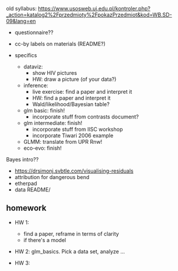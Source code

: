 old syllabus: https://www.usosweb.uj.edu.pl/kontroler.php?_action=katalog2%2Fprzedmioty%2FpokazPrzedmiot&kod=WB.SD-09&lang=en

- questionnaire??
- cc-by labels on materials (README?)

- specifics
     - dataviz:
         - show HIV pictures
	     - HW: draw a picture (of your data?)
	 - inference:
	     - live exercise: find a paper and interpret it
		 - HW: find a paper and interpret it
		 - Wald/likelihood/Bayesian table?
	 - glm basic: finish!
	     - incorporate stuff from contrasts document?
	 - glm intermediate: finish!
	     - incorporate stuff from IISC workshop
		 - incorporate Tiwari 2006 example
	 - GLMM: translate from UPR Rnw!
	 - eco-evo: finish!

Bayes intro??

- https://drsimonj.svbtle.com/visualising-residuals
- attribution for dangerous bend
- etherpad
- data README/
## homework

- HW 1:
   - find a paper, reframe in terms of clarity
   - if there's a model

- HW 2: glm_basics. Pick a data set, analyze ...

- HW 3: 

